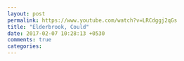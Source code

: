 ```yaml
---
layout: post
permalink: https://www.youtube.com/watch?v=LRCdggj2qGs
title: "Elderbrook, Could"
date: 2017-02-07 10:28:13 +0530
comments: true
categories: 
---
```

